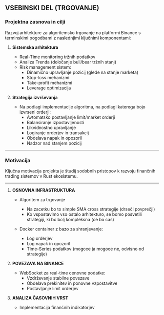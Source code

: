 ## VSEBINSKI DEL (TRGOVANJE)

### Projektna zasnova in cilji

Razvoj arhitekture za algoritemsko trgovanje na platformi Binance s terminskimi pogodbami z naslednjimi ključnimi komponentami:

1. **Sistemska arhitektura**

   - Real-Time monitoring tržnih podatkov
   - Analiza Trenda (določanje bull/bear tržnih stanj)
   - Risk management sistem:
     - Dinamično upravljanje pozicij (glede na stanje marketa)
     - Stop-loss mehanizmi
     - Take-profit mehanizmi
     - Leverage optimizacija

2. **Strategija izvrševanja**
   - Na podlagi implementacije algoritma, na podlagi katerega bojo izvrseni orderji:
     - Avtomatsko postavljanje limit/market orderji
     - Balansiranje izpostavljenosti
     - Likvidnostno upravljanje
     - Logiranje orderjev in transakcij
     - Obdelava napak in opozoril
     - Nadzor nad stanjem pozicij

---

### Motivacija

Ključna motivacija projekta je študij sodobnih pristopov k razvoju finančnih trading sistemov v Rust ekosistemu.

---

1. **OSNOVNA INFRASTRUKTURA**

   - Algoritem za trgovanje

     - Na zacetku bo to simple SMA cross strategije (drseči povprečji)
     - Ko vspostavimo vso ostalo arhitekturo, se bomo posvetili strategiji, ki bo bolj kompleksna (ce bo cas)

   - Docker container z bazo za shranjevanje:
     - Log orderjev
     - Log napak in opozoril
     - Time-Series podatkov (mogoce ja mogoce ne, odvisno od strategije)

2. **POVEZAVA NA BINANCE**

   - WebSocket za real-time cenovne podatke:
     - Vzdrževanje stabilne povezave
     - Obdelava prekinitev in ponovne vzpostavitve
     - Postavljanje limit orderjev

3. **ANALIZA ČASOVNIH VRST**
   - Implementacija finančnih indikatorjev
